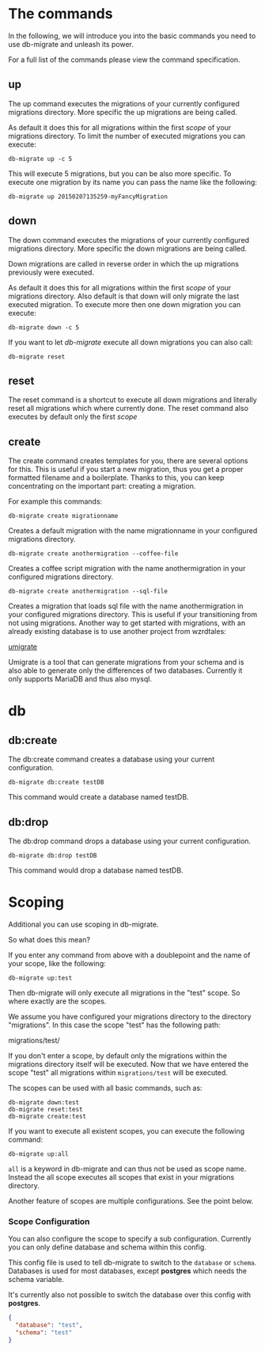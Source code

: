 # The commands

In the following, we will introduce you into the basic commands you need to use
db-migrate and unleash its power.

For a full list of the commands please view the command specification.


## up

The up command executes the migrations of your currently configured migrations
directory. More specific the up migrations are being called.

As default it does this for all migrations within the first *scope* of your
migrations directory. To limit the number of executed migrations you can
execute:

    db-migrate up -c 5

This will execute 5 migrations, but you can be also more specific. To execute
one migration by its name you can pass the name like the following:

    db-migrate up 20150207135259-myFancyMigration

## down

The down command executes the migrations of your currently configured
migrations directory. More specific the down migrations are being called.

Down migrations are called in reverse order in which the up migrations
previously were executed.

As default it does this for all migrations within the first *scope* of your
migrations directory. Also default is that down will only migrate the last
executed migration. To execute more then one down migration you can execute:

    db-migrate down -c 5

If you want to let *db-migrate* execute all down migrations you can also call:

    db-migrate reset

## reset

The reset command is a shortcut to execute all down migrations and literally
reset all migrations which where currently done. The reset command also
executes by default only the first *scope*

## create

The create command creates templates for you, there are several options for
this. This is useful if you start a new migration, thus you get a proper
formatted filename and a boilerplate. Thanks to this, you can keep
concentrating on the important part: creating a migration.

For example this commands:

    db-migrate create migrationname

Creates a default migration with the name migrationname in your configured
migrations directory.

    db-migrate create anothermigration --coffee-file

Creates a coffee script migration with the name anothermigration in your
configured migrations directory.

    db-migrate create anothermigration --sql-file

Creates a migration that loads sql file with the name anothermigration in your
configured migrations directory. This is useful if your transitioning from not
using migrations. Another way to get started with migrations, with an already
existing database is to use another project from wzrdtales:

[umigrate](https://github.com/wzrdtales/node-ultimate-migrate)

Umigrate is a tool that can generate migrations from your schema and is also
able to generate only the differences of two databases. Currently it only
supports MariaDB and thus also mysql.

# db

## db:create

The db:create command creates a database using your current configuration.

    db-migrate db:create testDB

This command would create a database named testDB.

## db:drop

The db:drop command drops a database using your current configuration.

    db-migrate db:drop testDB

This command would drop a database named testDB.

# Scoping

Additional you can use scoping in db-migrate.

So what does this mean?

If you enter any command from above with a doublepoint and the name of your
scope, like the following:

    db-migrate up:test

Then db-migrate will only execute all migrations in the "test" scope. So where
exactly are the scopes.

We assume you have configured your migrations directory to the directory
"migrations". In this case the scope "test" has the following path:

migrations/test/

If you don't enter a scope, by default only the migrations within the
migrations directory itself will be executed. Now that we have entered the
scope "test" all migrations within `migrations/test` will be executed.

The scopes can be used with all basic commands, such as:

    db-migrate down:test
    db-migrate reset:test
    db-migrate create:test

If you want to execute all existent scopes, you can execute the following
command:

    db-migrate up:all

`all` is a keyword in db-migrate and can thus not be used as scope name.
Instead the all scope executes all scopes that exist in your migrations
directory.

Another feature of scopes are multiple configurations. See the point below.

### Scope Configuration

You can also configure the scope to specify a sub configuration. Currently you can only define database and schema within this config.

This config file is used to tell db-migrate to switch to the `database` or
`schema`. Databases is used for most databases, except **postgres**
which needs the schema variable.

It's currently also not possible to switch the database over this config with **postgres**.

```json
{
  "database": "test",
  "schema": "test"
}
```
